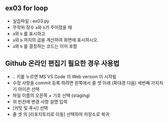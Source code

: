 ## ex03 for loop<br>
* 실습파일 : ex03.py
* 무작위 정수 `a`와 `b`가 주어졌을 때
* `a`와 `b` 를 표시하고
* `a`와 `b` 까지의 곱을 계산하여 화면에 표시하시오.
* `a`와 `b` 를 결정하는 코드는 이미 포함

## Github 온라인 편집기 필요한 경우 사용법
* <kbd>.</kbd> 키를 누르면 MS VS Code 의 Web version 이 시작됨
* 수정 사항을 commit 등록 하려면 왼쪽에서 줄 셋 아래 (확대경 다음) 세번째 가지치기 아이콘 선택
* 파일 이름의 오른쪽 + 기호 선택 (staging)
* 위 빈칸에 변경 사항 설명 입력
* [커밋 및 푸시] 선택
* 줄 셋 의 [리포지토리로 이동] 선택하여 저장소로 복귀
